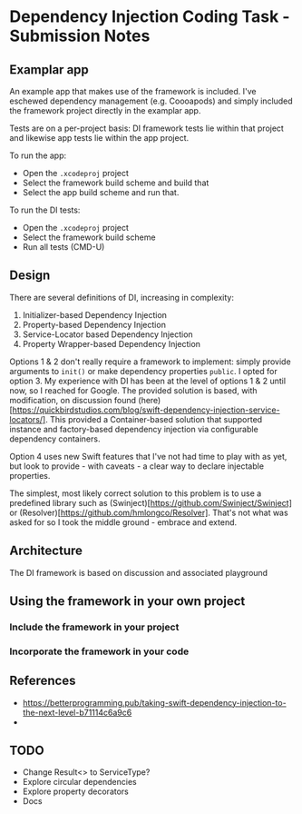 #  Dependency Injection Coding Task - Submission Notes

## Examplar app

An example app that makes use of the framework is included.  I've eschewed dependency management (e.g. Coooapods) and simply included the framework project directly in the examplar app.

Tests are on a per-project basis: DI framework tests lie within that project and likewise app tests lie within the app project.

To run the app:
- Open the `.xcodeproj` project
- Select the framework build scheme and build that
- Select the app build scheme and run that.

To run the DI tests:
- Open the `.xcodeproj` project
- Select the framework build scheme
- Run all tests (CMD-U)

## Design

There are several definitions of DI, increasing in complexity:

1. Initializer-based Dependency Injection
2. Property-based Dependency Injection
3. Service-Locator based Dependency Injection
4. Property Wrapper-based Dependency Injection

Options 1 & 2 don't really require a framework to implement: simply provide arguments to `init()` or make dependency properties `public`.  I opted for option 3. My experience with DI has been at the level of options 1 & 2 until now, so I reached for Google.  The provided solution is based, with modification, on discussion found (here)[https://quickbirdstudios.com/blog/swift-dependency-injection-service-locators/].  This provided a Container-based solution that supported instance and factory-based dependency injection via configurable dependency containers.

Option 4 uses new Swift features that I've not had time to play with as yet, but look to provide - with caveats - a clear way to declare injectable properties.

The simplest, most likely correct solution to this problem is to use a predefined library such as (Swinject)[https://github.com/Swinject/Swinject] or (Resolver)[https://github.com/hmlongco/Resolver].  That's not what was asked for so I took the middle ground - embrace and extend.

## Architecture

The DI framework is based on discussion and associated playground


## Using the framework in your own project

### Include the framework in your project

### Incorporate the framework in your code



## References

* https://betterprogramming.pub/taking-swift-dependency-injection-to-the-next-level-b71114c6a9c6
* 

## TODO

- Change Result<> to ServiceType?
- Explore circular dependencies
- Explore property decorators
- Docs

